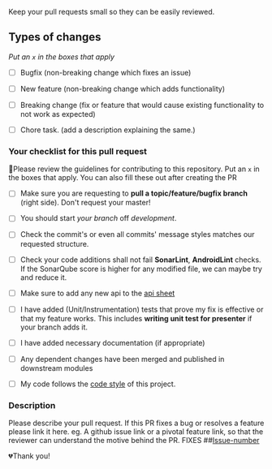 Keep your pull requests small so they can be easily reviewed.

## Types of changes

_Put an `x` in the boxes that apply_

- [ ] Bugfix (non-breaking change which fixes an issue)
- [ ] New feature (non-breaking change which adds functionality)
- [ ] Breaking change (fix or feature that would cause existing functionality to not work as expected)
- [ ] Chore task. (add a description explaining the same.)


### Your checklist for this pull request
🚨Please review the guidelines for contributing to this repository. Put an `x` in the boxes that apply. You can also fill these out after creating the PR

- [ ] Make sure you are requesting to **pull a topic/feature/bugfix branch** (right side). Don't request your master!
- [ ] You should start *your branch* off *development*.
- [ ] Check the commit's or even all commits' message styles matches our requested structure.
- [ ] Check your code additions shall not fail **SonarLint**, **AndroidLint** checks. If the SonarQube score is higher for any modified file, we can maybe try and reduce it.
- [ ] Make sure to add any new api to the [api sheet](link-to-your-api-documentation)
- [ ] I have added (Unit/Instrumentation) tests that prove my fix is effective or that my feature works. 
      This includes **writing unit test for presenter** if your branch adds it.
- [ ] I have added necessary documentation (if appropriate)
- [ ] Any dependent changes have been merged and published in downstream modules
- [ ] My code follows the [code style](link-to-your-code-style) of this project.


### Description
Please describe your pull request.
If this PR fixes a bug or resolves a feature please link it here.
eg. A github issue link or a pivotal feature link, so that the reviewer can understand the motive behind the PR.
FIXES ##[Issue-number](github-url-here)

💔Thank you!
